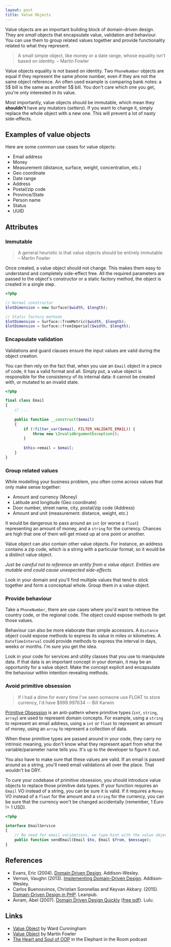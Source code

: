 ```yaml
---
layout: post
title: Value Objects
---
```


Value objects are an important building block of domain-driven design. They are *small* objects that encapsulate value, validation and behaviour. You can use them to group related values together and provide functionality related to what they represent.

> A small simple object, like money or a date range, whose equality isn't based on identity.
> – Martin Fowler

Value objects equality is not based on identity. Two `PhoneNumber` objects are equal if they represent the same phone number, even if they are not the same object reference. An often used example is comparing bank notes: a 5$ bill is the same as another 5$ bill. You don't care which one you get, you're only interested in its value.

Most importantly, value objects should be immutable, which mean they **shouldn't** have any mutators (*setters*). If you want to change it, simply replace the whole object with a new one. This will prevent a lot of nasty side-effects.


## Examples of value objects

Here are some common use cases for value objects:

- Email address
- Money
- Measurement (distance, surface, weight, concentration, etc.)
- Geo coordinate
- Date range
- Address
- Postal/zip code
- Province/State
- Person name
- Status
- UUID


## Attributes


### Immutable

> A general heuristic is that value objects should be entirely immutable
> – Martin Fowler

Once created, a value object should not change. This makes them easy to understand and completely side-effect free. All the required parameters are passed to the object's constructor or a static factory method, the object is created in a single step.

```php
<?php

// Normal constructor
$lotDimension = new Surface($width, $length);

// Static factory methods
$lotDimension = Surface::fromMetric($width, $length);
$lotDimension = Surface::fromImperial($width, $length);
```


### Encapsulate validation

Validations and guard clauses ensure the input values are valid during the object creation.

You can then rely on the fact that, when you use an `Email` object in a piece of code, it has a valid format and all. Simply put, a value object is responsible for the consistency of its internal data: it cannot be created with, or mutated to an invalid state.

```php
<?php

final class Email
{
    // ...
    
    public function __construct($email)
    {
        if (!filter_var($email, FILTER_VALIDATE_EMAIL)) {
            throw new \InvalidArgumentException();
        }
        
        $this->email = $email;
    }
}
```


### Group related values

While modelling your business problem, you often come across values that only make sense together:

- Amount and currency (Money)
- Latitude and longitude (Geo coordinate)
- Door number, street name, city, postal/zip code (Address)
- Amount and unit (measurement: distance, weight, etc.)

It would be dangerous to pass around an `int` (or worse a `float`) representing an amount of money, and a `string` for the currency. Chances are high that one of them will get mixed up at one point or another.

Value object can also contain other value objects. For instance, an address contains a zip code, which is a string with a particular format, so it would be a distinct value object.

*Just be careful not to reference an entity from a value object. Entities are mutable and could cause unexpected side-effects.*

Look in your domain and you'll find multiple values that tend to stick together and form a conceptual whole. Group them in a value object.


### Provide behaviour

Take a `PhoneNumber`, there are use cases where you'd want to retrieve the country code, or the regional code. The object could expose methods to get those values.

Behaviour can also be more elaborate than simple accessors. A `Distance` object could expose methods to express its value in miles or kilometres. A `DateTimeInterval` could provide methods to express the interval in days, weeks or months. I'm sure you get the idea.

Look in your code for services and utility classes that you use to manipulate data. If that data is an important concept in your domain, it may be an opportunity for a value object. Make the concept explicit and encapsulate the behaviour within intention revealing methods.


### Avoid primitive obsession

> If I had a dime for every time I've seen someone use FLOAT to store currency, I'd have $999.997634
> -- Bill Karwin

[Primitive Obsession](http://c2.com/cgi/wiki?PrimitiveObsession) is an anti-pattern where primitive types (`int`, `string`, `array`) are used to represent domain concepts. For example, using a `string` to represent an email address, using a `int` or `float` to represent an amount of money, using an `array` to represent a collection of data.

When these primitive types are passed around in your code, they carry no intrinsic meaning, you don't know what they represent apart from what the variable/parameter name tells you. It's up to the developer to figure it out.

You also have to make sure that these values are valid. If an email is passed around as a string, you'll need email validations all over the place. That wouldn't be DRY.

To cure your codebase of primitive obsession, you should introduce value objects to replace those primitive data types. If your function requires an `Email` VO instead of a string, you can be sure it is valid. If it requires a `Money` VO instead of a `float` for the amount and a `string` for the currency, you can be sure that the currency won't be changed accidentally (remember, 1 Euro != 1 USD).

```php
<?php

interface EmailService
{
    // No need for email validations, we type-hint with the value object.
    public function sendEmail(Email $to, Email $from, $message);
}
```


## References

- Evans, Eric (2004). [Domain Driven Design](http://www.amazon.com/gp/product/B00794TAUG/ref=as_li_qf_sp_asin_il_tl?ie=UTF8&camp=1789&creative=9325&creativeASIN=B00794TAUG&linkCode=as2&tag=marcaube-20&linkId=CH3BZ3D5JG6K4RZ3). Addison-Wesley.
- Vernon, Vaughn (2013). [Implementing Domain-Driven Design](http://www.amazon.com/gp/product/0321834577/ref=as_li_qf_sp_asin_il_tl?ie=UTF8&camp=1789&creative=9325&creativeASIN=0321834577&linkCode=as2&tag=marcaube-20&linkId=MPKTTHW5Q4KNGDSJ). Addison-Wesley.
- Carlos Buenosvinos, Christian Soronellas and Keyvan Akbary. (2015). [Domain-Driven Design in PHP](https://leanpub.com/ddd-in-php?a=Ug88MJbcykCAu8AEAWNjDA). Leanpub.
- Avram, Abel (2007). [Domain Driven Design Quickly](http://www.amazon.com/gp/product/1411609255/ref=as_li_qf_sp_asin_il_tl?ie=UTF8&camp=1789&creative=9325&creativeASIN=1411609255&linkCode=as2&tag=marcaube-20&linkId=GSNP6SVHXM4ZUFPW) ([free pdf]((http://www.infoq.com/minibooks/domain-driven-design-quickly))). Lulu.


## Links

- [Value Object](http://c2.com/cgi/wiki?ValueObject) by Ward Cunningham
- [Value Object](http://martinfowler.com/eaaCatalog/valueObject.html) by Martin Fowler
- [The Heart and Soul of OOP](http://elephantintheroom.io/blog/2013/10/episode-2-heart-and-soul-of-oop/) in the Elephant in the Room podcast
